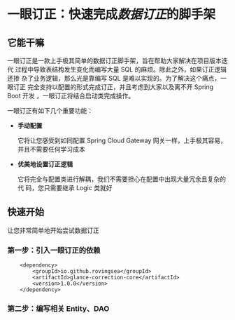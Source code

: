 # 一眼订正：快速完成*数据订正*的脚手架

## 它能干嘛

一眼订正是一款上手极其简单的数据订正脚手架，旨在帮助大家解决在项目版本迭代
过程中导致表结构发生变化而编写大量 SQL 的麻烦。除此之外，如果订正逻辑还掺
杂了业务逻辑，那么光是靠编写 SQL 是难以实现的。为了解决这个痛点，一眼订正
完全支持以配置的形式完成订正，并且考虑到大家以及离不开 Spring Boot 开发
，一眼订正将结合启动类完成操作。

一眼订正有如下几个重要功能：

* **手动配置**

  它将让您感受到如同配置 Spring Cloud Gateway 网关一样，上手极其容易，
  并且不需要任何学习成本

* **优美地设置订正逻辑**

  它将完全与配置类进行解耦，我们不需要担心在配置中出现大量冗余且复杂的代
  码，您只需要继承 Logic 类就好

## 快速开始

让您非常简单地开始尝试数据订正

### 第一步：引入一眼订正的依赖

        <dependency>
            <groupId>io.github.rovingsea</groupId>
            <artifactId>glance-correction-core</artifactId>
            <version>1.0.0</version>
        </dependency>

### 第二步：编写相关 Entity、DAO

    
